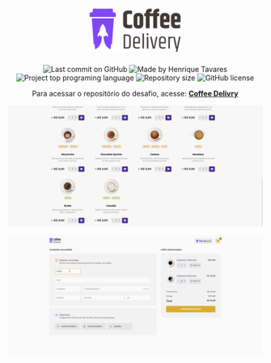 <h1 align="center">
  <img alt="Coffee Delivery" title="Coffee Delivery" src="https://raw.githubusercontent.com/tavareshenrique/ignite-reactjs-challenge-02-coffee-delivery/495cc5aa91e78c394a507eb389ca72fb389fb499/src/assets/img/logo.svg" width="180px" />
</h1>

<p align="center">
  <img alt="Last commit on GitHub" src="https://img.shields.io/github/last-commit/tavareshenrique/ignite-reactjs-challenge-02-coffee-delivery?color=8047f8">
  <img alt="Made by Henrique Tavares" src="https://img.shields.io/badge/made%20by-Henrique Tavares-%20?color=8047f8">
  <img alt="Project top programing language" src="https://img.shields.io/github/languages/top/tavareshenrique/ignite-reactjs-challenge-02-coffee-delivery?color=5e60ce">
  <img alt="Repository size" src="https://img.shields.io/github/repo-size/tavareshenrique/ignite-reactjs-challenge-02-coffee-delivery?color=5e60ce">
  <img alt="GitHub license" src="https://img.shields.io/github/license/tavareshenrique/ignite-reactjs-challenge-02-coffee-delivery?color=5e60ce">
</p>

<p align="center">
  Para acessar o repositório do desafio, acesse: <a href="https://github.com/tavareshenrique/ignite-reactjs-challenge-02-coffee-delivery" target="_blank"><b>Coffee Delivry</b></a>
</p>

<p align="center">
  <a href="https://github.com/tavareshenrique/ignite-reactjs-challenge-02-coffee-delivery">
     <img src="https://raw.githubusercontent.com/tavareshenrique/ignite-reactjs-challenge-02-coffee-delivery/main/src/assets/preview/Coffee1.gif" alt="Tela Home do Coffee Delivery" width="700"/>
   </a>
</p>


<p align="center">
  <a href="https://github.com/tavareshenrique/ignite-reactjs-challenge-02-coffee-delivery">
     <img src="https://raw.githubusercontent.com/tavareshenrique/ignite-reactjs-challenge-02-coffee-delivery/main/src/assets/preview/Coffee2.gif" alt="Tela Checkout do Coffee Delivery" width="700"/>
   </a>
</p>
